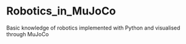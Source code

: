 # Robotics_in_MuJoCo
Basic knowledge of robotics implemented with Python and visualised through MuJoCo
